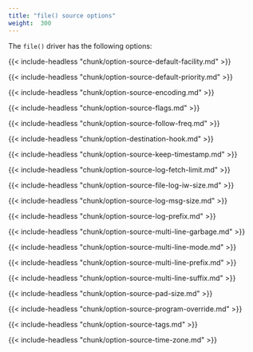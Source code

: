 ```yaml
---
title: "file() source options"
weight:  300
---
```

<!-- DISCLAIMER: This file is based on the syslog-ng Open Source Edition documentation https://github.com/balabit/syslog-ng-ose-guides/commit/2f4a52ee61d1ea9ad27cb4f3168b95408fddfdf2 and is used under the terms of The syslog-ng Open Source Edition Documentation License. The file has been modified by Axoflow. -->

The `file()` driver has the following options:

{{< include-headless "chunk/option-source-default-facility.md" >}}

{{< include-headless "chunk/option-source-default-priority.md" >}}

{{< include-headless "chunk/option-source-encoding.md" >}}

{{< include-headless "chunk/option-source-flags.md" >}}

{{< include-headless "chunk/option-source-follow-freq.md" >}}

{{< include-headless "chunk/option-destination-hook.md" >}}

{{< include-headless "chunk/option-source-keep-timestamp.md" >}}

{{< include-headless "chunk/option-source-log-fetch-limit.md" >}}

{{< include-headless "chunk/option-source-file-log-iw-size.md" >}}

{{< include-headless "chunk/option-source-log-msg-size.md" >}}

{{< include-headless "chunk/option-source-log-prefix.md" >}}

{{< include-headless "chunk/option-source-multi-line-garbage.md" >}}

{{< include-headless "chunk/option-source-multi-line-mode.md" >}}

{{< include-headless "chunk/option-source-multi-line-prefix.md" >}}

{{< include-headless "chunk/option-source-multi-line-suffix.md" >}}

{{< include-headless "chunk/option-source-pad-size.md" >}}

{{< include-headless "chunk/option-source-program-override.md" >}}

{{< include-headless "chunk/option-source-tags.md" >}}

{{< include-headless "chunk/option-source-time-zone.md" >}}
